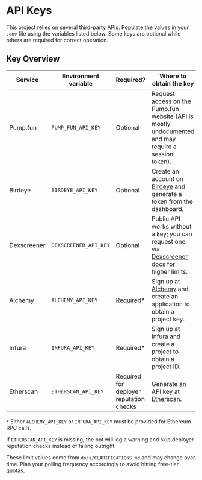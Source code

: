 # API Keys

This project relies on several third-party APIs. Populate the values in your `.env` file using the variables listed below. Some keys are optional while others are required for correct operation.

## Key Overview

| Service      | Environment variable      | Required? | Where to obtain the key | Typical free-tier limits |
|--------------|---------------------------|-----------|-------------------------|--------------------------|
| Pump.fun     | `PUMP_FUN_API_KEY`        | Optional  | Request access on the Pump.fun website (API is mostly undocumented and may require a session token). | ~100–200 requests per minute |
| Birdeye      | `BIRDEYE_API_KEY`         | Optional  | Create an account on [Birdeye](https://birdeye.so) and generate a token from the dashboard. | ~100–200 requests per minute |
| Dexscreener  | `DEXSCREENER_API_KEY`     | Optional  | Public API works without a key; you can request one via [Dexscreener docs](https://docs.dexscreener.io/) for higher limits. | ~10 requests/second per IP |
| Alchemy      | `ALCHEMY_API_KEY`         | Required* | Sign up at [Alchemy](https://www.alchemy.com) and create an application to obtain a project key. | 333,333 requests/month |
| Infura       | `INFURA_API_KEY`          | Required* | Sign up at [Infura](https://infura.io) and create a project to obtain a project ID. | 100,000 requests/day |
| Etherscan    | `ETHERSCAN_API_KEY`       | Required for deployer reputation checks | Generate an API key at [Etherscan](https://etherscan.io/myapikey). | 5 requests/second, 100,000/day |

`*` Either `ALCHEMY_API_KEY` or `INFURA_API_KEY` must be provided for Ethereum RPC calls.

If `ETHERSCAN_API_KEY` is missing, the bot will log a warning and skip deployer reputation checks instead of failing outright.

These limit values come from `docs/CLARIFICATIONS.md` and may change over time. Plan your polling frequency accordingly to avoid hitting free-tier quotas.
